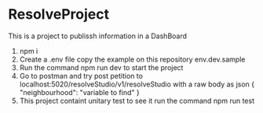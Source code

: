 # ResolveProject
This is a project to publissh information in a DashBoard
1. npm i
2. Create a .env file copy the example on this repository env.dev.sample
3. Run the command npm run dev to start the project
4. Go to postman and try post petition to localhost:5020/resolveStudio/v1/resolveStudio with a raw body as json { "neighbourhood": "variable to find" }
5. This project containt unitary test to see it run the command npm run test
